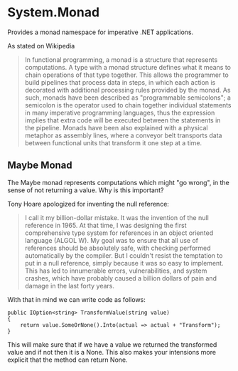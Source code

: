 System.Monad
============

Provides a monad namespace for imperative .NET applications.

As stated on Wikipedia

> In functional programming, a monad is a structure that represents computations. A type with a monad structure defines what it means to chain operations of that type together. This allows the programmer to build pipelines that process data in steps, in which each action is decorated with additional processing rules provided by the monad. As such, monads have been described as "programmable semicolons"; a semicolon is the operator used to chain together individual statements in many imperative programming languages, thus the expression implies that extra code will be executed between the statements in the pipeline. Monads have been also explained with a physical metaphor as assembly lines, where a conveyor belt transports data between functional units that transform it one step at a time.

Maybe Monad
-----------

The Maybe monad represents computations which might "go wrong", in the sense of not returning a value. Why is this important?   

Tony Hoare apologized for inventing the null reference:

> I call it my billion-dollar mistake. It was the invention of the null reference in 1965. At that time, I was designing the first comprehensive type system for references in an object oriented language (ALGOL W). My goal was to ensure that all use of references should be absolutely safe, with checking performed automatically by the compiler. But I couldn't resist the temptation to put in a null reference, simply because it was so easy to implement. This has led to innumerable errors, vulnerabilities, and system crashes, which have probably caused a billion dollars of pain and damage in the last forty years.

With that in mind we can write code as follows:

	public IOption<string> TransformValue(string value)
    {
        return value.SomeOrNone().Into(actual => actual + "Transform");
    }

 This will make sure that if we have a value we returned the transformed value and if not then it is a None. This also makes your intensions more explicit that the method can return None.